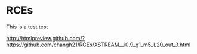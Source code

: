 # RCEs

This is a test test

http://htmlpreview.github.com/?https://github.com/changh21/RCEs/XSTREAM__i0.9_g1_m5_L20_out_3.html
